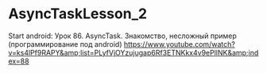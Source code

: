 # AsyncTaskLesson_2
Start аndroid: Урок 86. AsyncTask. Знакомство, несложный пример (программирование под android) https://www.youtube.com/watch?v=ks4lPf9RAPY&amp;list=PLyfVjOYzujugap6Rf3ETNKkx4v9ePllNK&amp;index=88
